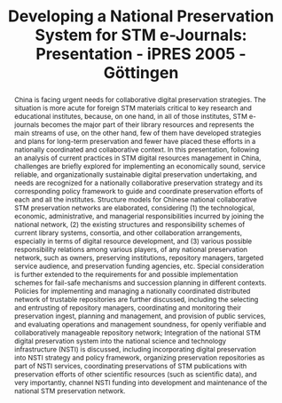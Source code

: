 ---
abstract: 'China is facing urgent needs for collaborative digital preservation strategies.
  The situation is more acute for foreign STM materials critical to key research and
  educational institutes, because, on one hand, in all of those institutes, STM e-journals
  becomes the major part of their library resources and represents the main streams
  of use, on the other hand, few of them have developed strategies and plans for long-term
  preservation and fewer have placed these efforts in a nationally coordinated and
  collaborative context.

  In this presentation, following an analysis of current practices in STM digital
  resources management in China, challenges are briefly explored for implementing
  an economically sound, service reliable, and organizationally sustainable digital
  preservation undertaking, and needs are recognized for a nationally collaborative
  preservation strategy and its corresponding policy framework to guide and coordinate
  preservation efforts of each and all the institutes.

  Structure models for Chinese national collaborative STM preservation networks are
  elaborated, considering (1) the technological, economic, administrative, and managerial
  responsibilities incurred by joining the national network, (2) the existing structures
  and responsibility schemes of current library systems, consortia, and other collaboration
  arrangements, especially in terms of digital resource development, and (3) various
  possible responsibility relations among various players, of any national preservation
  network, such as owners, preserving institutions, repository managers, targeted
  service audience, and preservation funding agencies, etc. Special consideration
  is further extended to the requirements for and possible implementation schemes
  for fail-safe mechanisms and succession planning in different contexts.

  Policies for implementing and managing a nationally coordinated distributed network
  of trustable repositories are further discussed, including the selecting and entrusting
  of repository managers, coordinating and monitoring their preservation ingest, planning
  and management, and provision of public services, and evaluating operations and
  management soundness, for openly verifiable and collaboratively manageable repository
  network; Integration of the national STM digital preservation system into the national
  science and technology infrastructure (NSTI) is discussed, including incorporating
  digital preservation into NSTI strategy and policy framework, organizing preservation
  repositories as part of NSTI services, coordinating preservations of STM publications
  with preservation efforts of other scientific resources (such as scientific data),
  and very importantly, channel NSTI funding into development and maintenance of the
  national STM preservation network.'
creators:
- Zhixiong, Zhang
- Xiaolin, Zhang
- Ling, Wan
date: null
document_url: https://services.phaidra.univie.ac.at/api/object/o:295032/download
grand_parent: iPRES
institutions: []
keywords:
- göttingen
landing_page_url: https://phaidra.univie.ac.at/o:295032
language: eng
layout: publication
license: CC BY-SA 3.0 AT
notes_url: null
parent: iPRES 2005
presentation_url: null
size: 134274
source_name: iPRES
title: 'Developing a National Preservation System for STM e-Journals: Presentation
  - iPRES 2005 - Göttingen'
type: paper
year: 2005
---